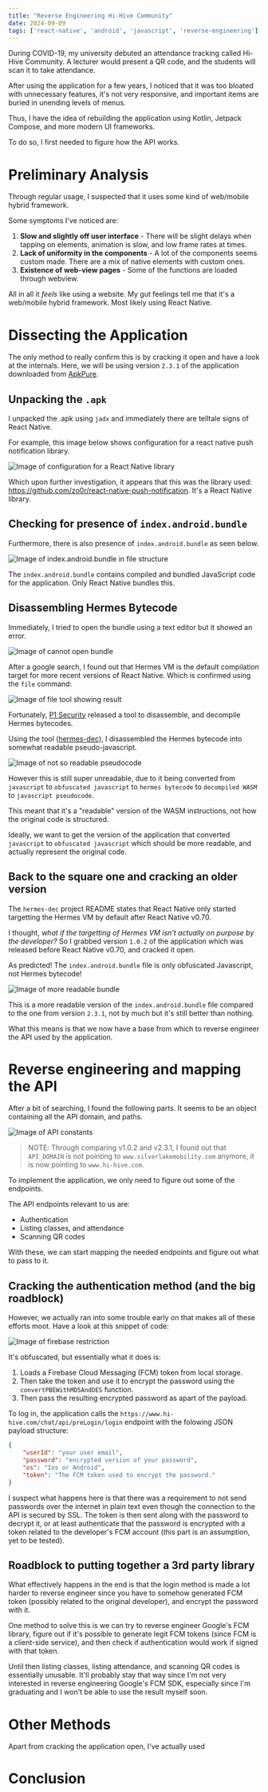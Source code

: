 ```yaml
---
title: "Reverse Engineering Hi-Hive Community"
date: 2024-09-09
tags: ['react-native', 'android', 'javascript', 'reverse-engineering']
---
```


During COVID-19, my university debuted an attendance tracking called Hi-Hive Community. A lecturer would present a QR code, and the students will scan it to take attendance.

After using the application for a few years, I noticed that it was too bloated with unnecessary features, it's not very responsive, and important items are buried in unending levels of menus.

Thus, I have the idea of rebuilding the application using Kotlin, Jetpack Compose, and more modern UI frameworks.

To do so, I first needed to figure how the API works.

# Preliminary Analysis
Through regular usage, I suspected that it uses some kind of web/mobile hybrid framework. 

Some symptoms I've noticed are:
1. **Slow and slightly off user interface** - There will be slight delays when tapping on elements, animation is slow, and low frame rates at times.
2. **Lack of uniformity in the components** - A lot of the components seems custom made. There are a mix of native elements with custom ones.
3. **Existence of web-view pages** - Some of the functions are loaded through webview.

All in all it _feels_ like using a website. My gut feelings tell me that it's a web/mobile hybrid framework. Most likely using React Native.

# Dissecting the Application
The only method to really confirm this is by cracking it open and have a look at the internals. Here, we will be using version `2.3.1` of the application downloaded from [ApkPure](https://apkpure.com/hi-hive-community/com.slc.hihive.community).

## Unpacking the `.apk`
I unpacked the .apk using `jadx` and immediately there are telltale signs of React Native.

For example, this image below shows configuration for a react native push notification library.

![Image of configuration for a React Native library](./images/reactnative_proof.png "Image of configuration for a React Native library")

Which upon further investigation, it appears that this was the library used: https://github.com/zo0r/react-native-push-notification. It's a React Native library.

## Checking for presence of `index.android.bundle`

Furthermore, there is also presence of `index.android.bundle` as seen below.

![Image of index.android.bundle in file structure](./images/reactnative_bundle_proof.png "Image of index.android.bundle in file structure")

The `index.android.bundle` contains compiled and bundled JavaScript code for the application. Only React Native bundles this.

## Disassembling Hermes Bytecode
Immediately, I tried to open the bundle using a text editor but it showed an error. 

![Image of cannot open bundle](./images/cannot_open_bundle.png "Image of cannot open bundle")

After a google search, I found out that Hermes VM is the default compilation target for more recent versions of React Native. Which is confirmed using the `file` command:

![Image of file tool showing result](./images/file_command_result.png "Image of file tool showing result")

Fortunately, [P1 Security](https://www.p1sec.com/blog/releasing-hermes-dec-an-open-source-disassembler-and-decompiler-for-the-react-native-hermes-bytecode) released a tool to disassemble, and decompile Hermes bytecodes.

Using the tool ([hermes-dec](https://github.com/P1sec/hermes-dec/)), I disassembled the Hermes bytecode into somewhat readable pseudo-javascript.

![Image of not so readable pseudocode](./images/not_so_readable_pseudocode.png "Image of not so readable pseudocode")

However this is still super unreadable, due to it being converted from `javascript` to `obfuscated javascript` to `hermes bytecode` to `decompiled WASM` to `javascript pseudocode`. 

This meant that it's a "readable" version of the WASM instructions, not how the original code is structured.

Ideally, we want to get the version of the application that converted `javascript` to `obfuscated javascript` which should be more readable, and actually represent the original code.

## Back to the square one and cracking an older version
The `hermes-dec` project README states that React Native only started targetting the Hermes VM by default after React Native v0.70.

I thought, _what if the targetting of Hermes VM isn't actually on purpose by the developer?_ So I grabbed version `1.0.2` of the application which was released before React Native v0.70, and cracked it open.

As predicted! The `index.android.bundle` file is only obfuscated Javascript, not Hermes bytecode!

![Image of more readable bundle](./images/more_readable_bundle.png "Image of more readable bundle")

This is a more readable version of the `index.android.bundle` file compared to the one from version `2.3.1`, not by much but it's still better than nothing.

What this means is that we now have a base from which to reverse engineer the API used by the application.

# Reverse engineering and mapping the API
After a bit of searching, I found the following parts. It seems to be an object containing all the API domain, and paths.

![Image of API constants](./images/api_constants.png "Image of API constants")

> NOTE: Through comparing v1.0.2 and v2.3.1, I found out that `API_DOMAIN` is not pointing to `www.silverlakemobility.com` anymore, it is now pointing to `www.hi-hive.com`.

To implement the application, we only need to figure out some of the endpoints. 

The API endpoints relevant to us are:

- Authentication
- Listing classes, and attendance
- Scanning QR codes

With these, we can start mapping the needed endpoints and figure out what to pass to it.

## Cracking the authentication method (and the big roadblock)
However, we actually ran into some trouble early on that makes all of these efforts moot. Have a look at this snippet of code:

![Image of firebase restriction](./images/firebase_restriction.png "Image of firebase restriction")

It's obfuscated, but essentially what it does is:

1. Loads a Firebase Cloud Messaging (FCM) token from local storage.
2. Then take the token and use it to encrypt the password using the `convertPBEWithMD5AndDES` function.
3. Then pass the resulting encrypted password as apart of the payload.

To log in, the application calls the `https://www.hi-hive.com/chat/api/preLogin/login` endpoint with the folowing JSON payload structure:

```json
{
    "userId": "your user email",
    "password": "encrypted version of your password",
    "os": "Ios or Android",
    "token": "The FCM token used to encrypt the password."
}
```

I suspect what happens here is that there was a requirement to not send passwords over the internet in plain text even though the connection to the API is secured by SSL. The token is then sent along with the password to decrypt it, or at least authenticate that the password is encrypted with a token related to the developer's FCM account (this part is an assumption, yet to be tested).

## Roadblock to putting together a 3rd party library
What effectively happens in the end is that the login method is made a lot harder to reverse engineer since you have to somehow generated FCM token (possibly related to the original developer), and encrypt the password with it.

One method to solve this is we can try to reverse engineer Google's FCM library, figure out if it's possible to generate legit FCM tokens (since FCM is a client-side service), and then check if authentication would work if signed with that token.

Until then listing classes, listing attendance, and scanning QR codes is essentially unusable. It'll probably stay that way since I'm not very interested in reverse engineering Google's FCM SDK, especially since I'm graduating and I won't be able to use the result myself soon.

# Other Methods
Apart from cracking the application open, I've actually used 

# Conclusion